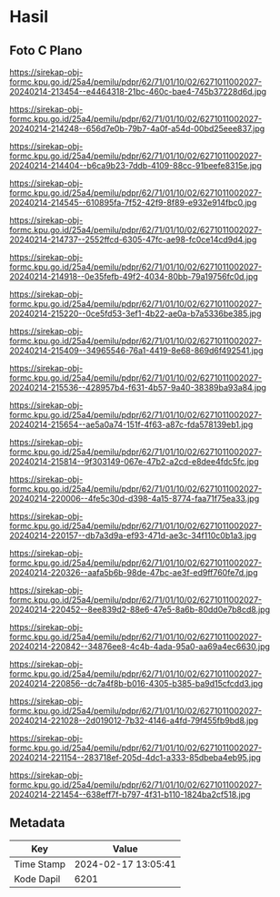 # Hasil

## Foto C Plano

https://sirekap-obj-formc.kpu.go.id/25a4/pemilu/pdpr/62/71/01/10/02/6271011002027-20240214-213454--e4464318-21bc-460c-bae4-745b37228d6d.jpg

https://sirekap-obj-formc.kpu.go.id/25a4/pemilu/pdpr/62/71/01/10/02/6271011002027-20240214-214248--656d7e0b-79b7-4a0f-a54d-00bd25eee837.jpg

https://sirekap-obj-formc.kpu.go.id/25a4/pemilu/pdpr/62/71/01/10/02/6271011002027-20240214-214404--b6ca9b23-7ddb-4109-88cc-91beefe8315e.jpg

https://sirekap-obj-formc.kpu.go.id/25a4/pemilu/pdpr/62/71/01/10/02/6271011002027-20240214-214545--610895fa-7f52-42f9-8f89-e932e914fbc0.jpg

https://sirekap-obj-formc.kpu.go.id/25a4/pemilu/pdpr/62/71/01/10/02/6271011002027-20240214-214737--2552ffcd-6305-47fc-ae98-fc0ce14cd9d4.jpg

https://sirekap-obj-formc.kpu.go.id/25a4/pemilu/pdpr/62/71/01/10/02/6271011002027-20240214-214918--0e35fefb-49f2-4034-80bb-79a19756fc0d.jpg

https://sirekap-obj-formc.kpu.go.id/25a4/pemilu/pdpr/62/71/01/10/02/6271011002027-20240214-215220--0ce5fd53-3ef1-4b22-ae0a-b7a5336be385.jpg

https://sirekap-obj-formc.kpu.go.id/25a4/pemilu/pdpr/62/71/01/10/02/6271011002027-20240214-215409--34965546-76a1-4419-8e68-869d6f492541.jpg

https://sirekap-obj-formc.kpu.go.id/25a4/pemilu/pdpr/62/71/01/10/02/6271011002027-20240214-215536--428957b4-f631-4b57-9a40-38389ba93a84.jpg

https://sirekap-obj-formc.kpu.go.id/25a4/pemilu/pdpr/62/71/01/10/02/6271011002027-20240214-215654--ae5a0a74-151f-4f63-a87c-fda578139eb1.jpg

https://sirekap-obj-formc.kpu.go.id/25a4/pemilu/pdpr/62/71/01/10/02/6271011002027-20240214-215814--9f303149-067e-47b2-a2cd-e8dee4fdc5fc.jpg

https://sirekap-obj-formc.kpu.go.id/25a4/pemilu/pdpr/62/71/01/10/02/6271011002027-20240214-220006--4fe5c30d-d398-4a15-8774-faa71f75ea33.jpg

https://sirekap-obj-formc.kpu.go.id/25a4/pemilu/pdpr/62/71/01/10/02/6271011002027-20240214-220157--db7a3d9a-ef93-471d-ae3c-34f110c0b1a3.jpg

https://sirekap-obj-formc.kpu.go.id/25a4/pemilu/pdpr/62/71/01/10/02/6271011002027-20240214-220326--aafa5b6b-98de-47bc-ae3f-ed9ff760fe7d.jpg

https://sirekap-obj-formc.kpu.go.id/25a4/pemilu/pdpr/62/71/01/10/02/6271011002027-20240214-220452--8ee839d2-88e6-47e5-8a6b-80dd0e7b8cd8.jpg

https://sirekap-obj-formc.kpu.go.id/25a4/pemilu/pdpr/62/71/01/10/02/6271011002027-20240214-220842--34876ee8-4c4b-4ada-95a0-aa69a4ec6630.jpg

https://sirekap-obj-formc.kpu.go.id/25a4/pemilu/pdpr/62/71/01/10/02/6271011002027-20240214-220856--dc7a4f8b-b016-4305-b385-ba9d15cfcdd3.jpg

https://sirekap-obj-formc.kpu.go.id/25a4/pemilu/pdpr/62/71/01/10/02/6271011002027-20240214-221028--2d019012-7b32-4146-a4fd-79f455fb9bd8.jpg

https://sirekap-obj-formc.kpu.go.id/25a4/pemilu/pdpr/62/71/01/10/02/6271011002027-20240214-221154--283718ef-205d-4dc1-a333-85dbeba4eb95.jpg

https://sirekap-obj-formc.kpu.go.id/25a4/pemilu/pdpr/62/71/01/10/02/6271011002027-20240214-221454--638eff7f-b797-4f31-b110-1824ba2cf518.jpg


## Metadata

| Key        | Value               |
| ---------- | ------------------- |
| Time Stamp | 2024-02-17 13:05:41 |
| Kode Dapil | 6201                |




